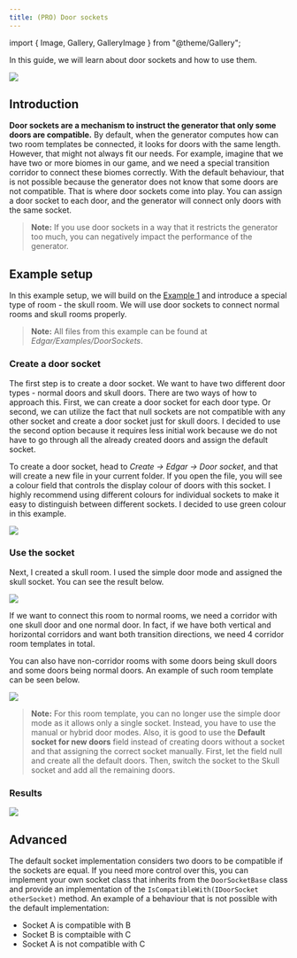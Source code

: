 ```yaml
---
title: (PRO) Door sockets
---
```


import { Image, Gallery, GalleryImage } from "@theme/Gallery";

In this guide, we will learn about door sockets and how to use them.

<Image src="img/v2/guides/door_sockets/result2.png" caption="Door sockets used to connect normal rooms and skull rooms with special corridors." />

## Introduction

**Door sockets are a mechanism to instruct the generator that only some doors are compatible.** By default, when the generator computes how can two room templates be connected, it looks for doors with the same length. However, that might not always fit our needs. For example, imagine that we have two or more biomes in our game, and we need a special transition corridor to connect these biomes correctly. With the default behaviour, that is not possible because the generator does not know that some doors are not compatible. That is where door sockets come into play. You can assign a door socket to each door, and the generator will connect only doors with the same socket.

> **Note:** If you use door sockets in a way that it restricts the generator too much, you can negatively impact the performance of the generator.

## Example setup

In this example setup, we will build on the [Example 1](../examples/example-1.md) and introduce a special type of room - the skull room. We will use door sockets to connect normal rooms and skull rooms properly.

> **Note:** All files from this example can be found at *Edgar/Examples/DoorSockets*.

### Create a door socket

The first step is to create a door socket. We want to have two different door types - normal doors and skull doors. There are two ways of how to approach this. First, we can create a door socket for each door type. Or second, we can utilize the fact that null sockets are not compatible with any other socket and create a door socket just for skull doors. I decided to use the second option because it requires less initial work because we do not have to go through all the already created doors and assign the default socket.

To create a door socket, head to *Create -> Edgar -> Door socket*, and that will create a new file in your current folder. If you open the file, you will see a colour field that controls the display colour of doors with this socket. I highly recommend using different colours for individual sockets to make it easy to distinguish between different sockets. I decided to use green colour in this example.

<Image src="img/v2/guides/door_sockets/socket.png" caption="Door socket for skull doors" />

### Use the socket

Next, I created a skull room. I used the simple door mode and assigned the skull socket. You can see the result below.

<Image src="img/v2/guides/door_sockets/skull_room.png" caption="Skull room" />

If we want to connect this room to normal rooms, we need a corridor with one skull door and one normal door. In fact, if we have both vertical and horizontal corridors and want both transition directions, we need 4 corridor room templates in total.

<Gallery cols={2}>
    <GalleryImage src="img/v2/guides/door_sockets/skull_hor_6x1_1.png" />
    <GalleryImage src="img/v2/guides/door_sockets/skull_hor_6x1_2.png" />
    <GalleryImage src="img/v2/guides/door_sockets/skull_ver_1x6_1.png" />
    <GalleryImage src="img/v2/guides/door_sockets/skull_ver_1x6_2.png" />
</Gallery>

You can also have non-corridor rooms with some doors being skull doors and some doors being normal doors. An example of such room template can be seen below.

<Image src="img/v2/guides/door_sockets/skull_room_2.png" caption="Skull room" />

> **Note:** For this room template, you can no longer use the simple door mode as it allows only a single socket. Instead, you have to use the manual or hybrid door modes. Also, it is good to use the **Default socket for new doors** field instead of creating doors without a socket and that assigning the correct socket manually. First, let the field null and create all the default doors. Then, switch the socket to the Skull socket and add all the remaining doors.

### Results

<Image src="img/v2/guides/door_sockets/result1.png" />

## Advanced

The default socket implementation considers two doors to be compatible if the sockets are equal. If you need more control over this, you can implement your own socket class that inherits from the `DoorSocketBase` class and provide an implementation of the `IsCompatibleWith(IDoorSocket otherSocket)` method. An example of a behaviour that is not possible with the default implementation:

- Socket A is compatible with B
- Socket B is comptaible with C
- Socket A is not compatible with C